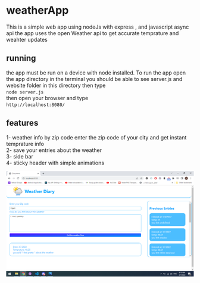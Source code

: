 # weatherApp
This is a simple web app using nodeJs with express , and javascript async api
the app uses the open Weather api to get accurate temprature and weahter updates 

## running 
the app must be run on a device with node installed. To run the app open the app directory in the terminal you should be able to see server.js and website folder in this directory 
then type <br />
`node server.js` <br />
then open your browser and type<br /> `http://localhost:8080/` 
 
 ## features 
 
 1- weather info by zip code enter the zip code of your city and get instant temprature info <br />
 2- save your entries about the weather <br />
 3- side bar <br />
 4- sticky header with simple animations <br />
 
  <img src="/website/assets/app.png" alt="in app image">
